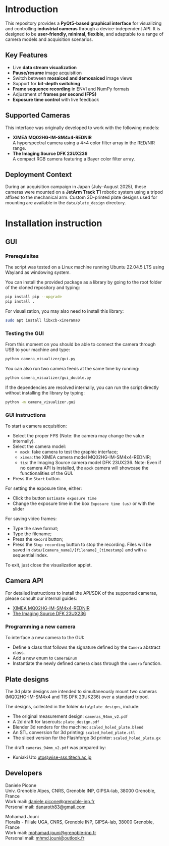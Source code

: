 # Introduction

This repository provides a **PyQt5-based graphical interface** for 
visualizing and controlling **industrial cameras** through a device-independent 
API. It is designed to be **user-friendly, minimal, flexible**, and adaptable 
to a range of camera models and acquisition scenarios.

## Key Features
- Live **data stream visualization**
- **Pause/resume** image acquisition
- Switch between **mosaiced and demosaiced** image views
- Support for **bit-depth switching**
- **Frame sequence recording** in ENVI and NumPy formats
- Adjustment of **frames per second (FPS)**
- **Exposure time control** with live feedback

## Supported Cameras
This interface was originally developed to work with the following models:
- **XIMEA MQ02HG-IM-SM4x4-REDNIR**  
  A hyperspectral camera using a 4×4 color filter array in the RED/NIR range.
- **The Imaging Source DFK 23UX236**  
  A compact RGB camera featuring a Bayer color filter array.

## Deployment Context
During an acquisition campaign in Japan (July–August 2025), these cameras were 
mounted on a **JetArm Track T1** robotic system using a tripod affixed to the 
mechanical arm.
Custom 3D-printed plate designs used for mounting are available in the 
`data/plate_design` directory.


# Installation instruction

## GUI

### Prerequisites

The script was tested on a Linux machine running Ubuntu 22.04.5 LTS using 
Wayland as windowing system.

You can install the provided package as a library by going to the root folder
of the cloned repository and typing:
```bash
pip install pip --upgrade
pip install .
```

For visualization, you may also need to install this library:
```bash
sudo apt install libxcb-xinerama0
```

### Testing the GUI

From this moment on you should be able to connect the camera through USB to
your machine and type:
```bash
python camera_visualizer/gui.py
```

You can also run two camera feeds at the same time by running:
```bash
python camera_visualizer/gui_double.py
```

If the dependencies are resolved internally, you can run the script directly without
installing the library by typing:
```bash
python -m camera_visualizer.gui
```

### GUI instructions

To start a camera acquisition:

- Select the proper FPS (Note: the camera may change the value internally).
- Select the camera model:
  - `mock`: fake camera to test the graphic interface;
  - `ximea`: the XIMEA camera model MQ02HG-IM-SM4x4-REDNIR;
  - `tis`: the Imaging Source camera model DFK 23UX236.
  Note: Even if no camera API is installed, the `mock` camera will showcase
  the functionalities of the GUI.
- Press the `Start` button.


For setting the exposure time, either:
- Click the button `Estimate exposure time`
- Change the exposure time in the box `Exposure time (us)` or with the slider

For saving video frames:
- Type the save format;
- Type the filename;
- Press the `Record` button;
- Press the `Stop recording` button to stop the recording. 
Files will be saved in `data/[camera_name]/[filename]_[timestamp]` and with a 
sequential index.

To exit, just close the visualization applet.

## Camera API

For detailed instructions to install the API/SDK of the supported cameras, 
please consult our internal guides:

- [XIMEA MQ02HG-IM-SM4x4-REDNIR](./data/docs/ximea.md)
- [The Imaging Source DFK 23UX236](./data/docs/tis.md)

### Programming a new camera

To interface a new camera to the GUI:
- Define a class that follows the signature defined by the `Camera` 
  abstract class.
- Add a new enum to `CameraEnum`
- Instantiate the newly defined camera class through the `camera` function.


## Plate designs

The 3d plate  designs are intended to simultaneously mount two cameras (MQ02HG-IM-SM4x4 and TIS DFK 23UK236) over a standard tripod.

The designs, collected in the folder `data\plate_designs`, include:
- The original measurement design: `cameras_94mm_v2.pdf`
- A 2d draft for lasercuts: `plate_design.pdf`
- Blender 3d renders for the machine: `scaled_holed_plate.blend`
- An STL conversion for 3d printing: `scaled_holed_plate.stl`
- The sliced version for the Flashforge 3d printer: `scaled_holed_plate.gx`

The draft `cameras_94mm_v2.pdf` was prepared by:
- Kuniaki Uto [uto@wise-sss.titech.ac.jp](mailto:uto@wise-sss.titech.ac.jp)


## Developers

Daniele Picone  
Univ. Grenoble Alpes, CNRS, Grenoble INP, GIPSA-lab, 38000 Grenoble, France  
Work mail: [daniele.picone@grenoble-inp.fr](mailto:daniele.picone@grenoble-inp.fr)  
Personal mail: [danaroth83@gmail.com](mailto:danaroth83@gmail.com)  

Mohamad Jouni  
Floralis - Filiale UGA, CNRS, Grenoble INP, GIPSA-lab, 38000 Grenoble, France  
Work mail: [mohamad.jouni@grenoble-inp.fr](mailto:mohamad.jouni@grenoble-inp.fr)  
Personal mail: [mhmd.jouni@outlook.fr](mailto:mhmd.jouni@outlook.fr)  
